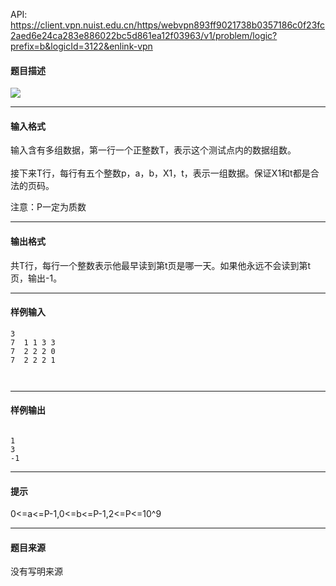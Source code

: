 API: https://client.vpn.nuist.edu.cn/https/webvpn893ff9021738b0357186c0f23fc2aed6e24ca283e886022bc5d861ea12f03963/v1/problem/logic?prefix=b&logicId=3122&enlink-vpn

#### 题目描述

![](../file/3122_0.jpg)

---

#### 输入格式

输入含有多组数据，第一行一个正整数T，表示这个测试点内的数据组数。   
   
接下来T行，每行有五个整数p，a，b，X1，t，表示一组数据。保证X1和t都是合法的页码。  

注意：P一定为质数

---

#### 输出格式

共T行，每行一个整数表示他最早读到第t页是哪一天。如果他永远不会读到第t页，输出-1。  

---

#### 样例输入
```
3 
7  1 1 3 3
7  2 2 2 0
7  2 2 2 1
 
 

```

---

#### 样例输出
```
 
1 
3 
-1 

```

---

#### 提示

0<=a<=P-1,0<=b<=P-1,2<=P<=10^9

---

#### 题目来源

没有写明来源
